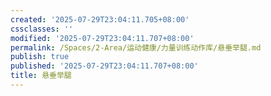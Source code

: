 ```yaml
---
created: '2025-07-29T23:04:11.705+08:00'
cssclasses: ''
modified: '2025-07-29T23:04:11.707+08:00'
permalink: /Spaces/2-Area/运动健康/力量训练动作库/悬垂举腿.md
publish: true
published: '2025-07-29T23:04:11.707+08:00'
title: 悬垂举腿
---
```

